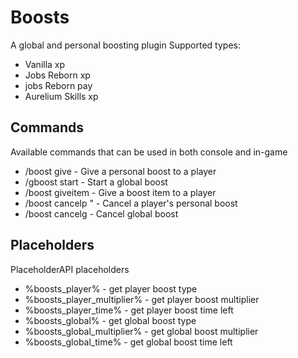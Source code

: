 # Boosts

A global and personal boosting plugin
Supported types:
- Vanilla xp
- Jobs Reborn xp
- jobs Reborn pay
- Aurelium Skills xp

## Commands

Available commands that can be used in both console and in-game

  - /boost give <player> <type> <multiplier> <time> - Give a personal boost to a player 
  - /gboost start <type> <multiplier> <time>        - Start a global boost
  - /boost giveitem <player> <id>                   - Give a boost item to a player
  - /boost cancelp <player>"                        - Cancel a player's personal boost
  - /boost cancelg                                  - Cancel global boost  
 
## Placeholders

PlaceholderAPI placeholders

- %boosts_player%             - get player boost type
- %boosts_player_multiplier%  - get player boost multiplier
- %boosts_player_time%        - get player boost time left
- %boosts_global%             - get global boost type
- %boosts_global_multiplier%  - get global boost multiplier
- %boosts_global_time%        - get global boost time left
